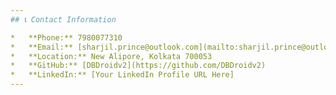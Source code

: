 ```yaml
---
## 📞 Contact Information

*   **Phone:** 7980077310
*   **Email:** [sharjil.prince@outlook.com](mailto:sharjil.prince@outlook.com)
*   **Location:** New Alipore, Kolkata 700053
*   **GitHub:** [DBDroidv2](https://github.com/DBDroidv2)
*   **LinkedIn:** [Your LinkedIn Profile URL Here]
---
```


